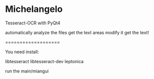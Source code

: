 # Michelangelo
Tesseract-OCR with PyQt4

automatically analyze the files
get the text areas
modify it 
get the text!

===================

You need install:

libtesseract
libtesseract-dev
leptonica

run the main/miangui


